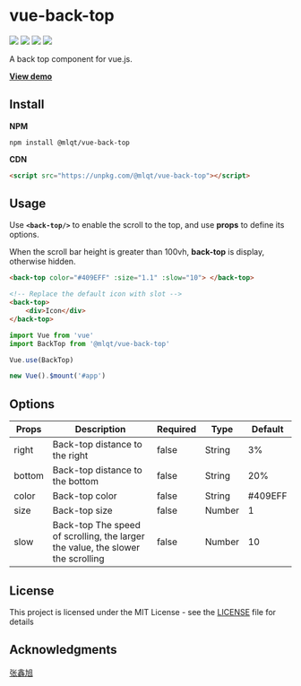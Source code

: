 # vue-back-top

![](https://img.shields.io/github/license/molvqingtai/vue-back-top.svg) ![](https://img.shields.io/github/size/molvqingtai/vue-back-top/dist/back-top.umd.min.js.svg) ![](https://img.shields.io/npm/dt/@mlqt/vue-back-top.svg) ![](https://img.shields.io/npm/v/@mlqt/vue-back-top.svg)

A back top component for vue.js.

**[View demo](https://molvqingtai.github.io/vue-back-top/demo.html)**



## Install

**NPM**

```shell
npm install @mlqt/vue-back-top
```

**CDN**

```html
<script src="https://unpkg.com/@mlqt/vue-back-top"></script>
```



## Usage

Use **`<back-top/>`** to enable the scroll to the top, and use **props** to define its options.

When the scroll bar height is greater than 100vh, **back-top** is display, otherwise hidden.

```html
<back-top color="#409EFF" :size="1.1" :slow="10"> </back-top>

<!-- Replace the default icon with slot -->
<back-top>
    <div>Icon</div>
</back-top>
```

```javascript
import Vue from 'vue'
import BackTop from '@mlqt/vue-back-top'

Vue.use(BackTop)

new Vue().$mount('#app')
```



## Options

| Props  | Description                                                  | **Required** | Type   | Default |
| ------ | ------------------------------------------------------------ | ------------ | ------ | ------- |
| right  | Back-top distance to the right                               | false        | String | 3%      |
| bottom | Back-top distance to the bottom                              | false        | String | 20%     |
| color  | Back-top color                                               | false        | String | #409EFF |
| size   | Back-top size                                                | false        | Number | 1       |
| slow   | Back-top The speed of scrolling, the larger the value, the slower the scrolling | false        | Number | 10      |




## License

This project is licensed under the MIT License - see the [LICENSE](https://github.com/molvqingtai/vue-back-top/blob/master/LICENSE) file for details



## Acknowledgments

[张鑫旭](https://www.zhangxinxu.com/wordpress/2017/01/share-a-animation-algorithm-js/)
